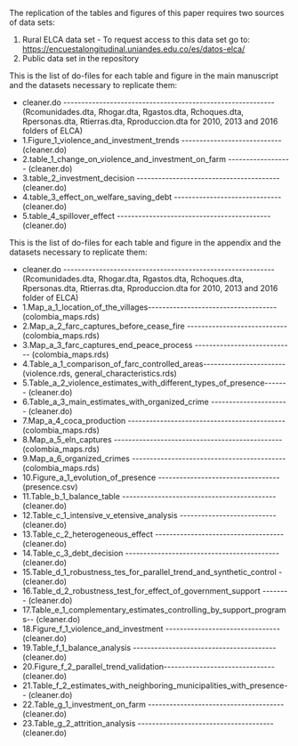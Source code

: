 The replication of the tables and figures of this paper requires two sources of data sets:
1. Rural ELCA data set - To request access to this data set go to: https://encuestalongitudinal.uniandes.edu.co/es/datos-elca/
2. Public data set in the repository

This is the list of do-files for each table and figure in the main manuscript and the datasets necessary to replicate them:

- cleaner.do ----------------------------------------------------------- (Rcomunidades.dta, Rhogar.dta, Rgastos.dta, Rchoques.dta, Rpersonas.dta, Rtierras.dta, Rproduccion.dta for 2010, 2013 and 2016 folders of ELCA)
- 1.Figure_1_violence_and_investment_trends ---------------------------- (cleaner.do)
- 2.table_1_change_on_violence_and_investment_on_farm ------------------ (cleaner.do)
- 3.table_2_investment_decision ---------------------------------------- (cleaner.do)
- 4.table_3_effect_on_welfare_saving_debt ------------------------------ (cleaner.do)
- 5.table_4_spillover_effect ------------------------------------------- (cleaner.do)

This is the list of do-files for each table and figure in the appendix and the datasets necessary to replicate them:

- cleaner.do ----------------------------------------------------------- (Rcomunidades.dta, Rhogar.dta, Rgastos.dta, Rchoques.dta, Rpersonas.dta, Rtierras.dta, Rproduccion.dta for 2010, 2013 and 2016 folder of ELCA)
- 1.Map_a_1_location_of_the_villages------------------------------------ (colombia_maps.rds)
- 2.Map_a_2_farc_captures_before_cease_fire ---------------------------- (colombia_maps.rds)
- 3.Map_a_3_farc_captures_end_peace_process ---------------------------- (colombia_maps.rds)
- 4.Table_a_1_comparison_of_farc_controlled_areas----------------------- (violence.rds, general_characteristics.rds)
- 5.Table_a_2_violence_estimates_with_different_types_of_presence------- (cleaner.do)
- 6.Table_a_3_main_estimates_with_organized_crime ---------------------- (cleaner.do)
- 7.Map_a_4_coca_production -------------------------------------------- (colombia_maps.rds)
- 8.Map_a_5_eln_captures ----------------------------------------------- (colombia_maps.rds)
- 9.Map_a_6_organized_crimes ------------------------------------------- (colombia_maps.rds)
- 10.Figure_a_1_evolution_of_presence ---------------------------------- (presence.csv)
- 11.Table_b_1_balance_table ------------------------------------------- (cleaner.do)
- 12.Table_c_1_intensive_v_etensive_analysis --------------------------- (cleaner.do)
- 13.Table_c_2_heterogeneous_effect ------------------------------------ (cleaner.do)
- 14.Table_c_3_debt_decision ------------------------------------------- (cleaner.do)
- 15.Table_d_1_robustness_tes_for_parallel_trend_and_synthetic_control - (cleaner.do)
- 16.Table_d_2_robustness_test_for_effect_of_government_support -------- (cleaner.do)
- 17.Table_e_1_complementary_estimates_controlling_by_support_programs-- (cleaner.do)
- 18.Figure_f_1_violence_and_investment -------------------------------- (cleaner.do)
- 19.Table_f_1_balance_analysis ---------------------------------------- (cleaner.do)
- 20.Figure_f_2_parallel_trend_validation------------------------------- (cleaner.do)
- 21.Table_f_2_estimates_with_neighboring_municipalities_with_presence-- (cleaner.do)
- 22.Table_g_1_investment_on_farm -------------------------------------- (cleaner.do)
- 23.Table_g_2_attrition_analysis -------------------------------------- (cleaner.do)
